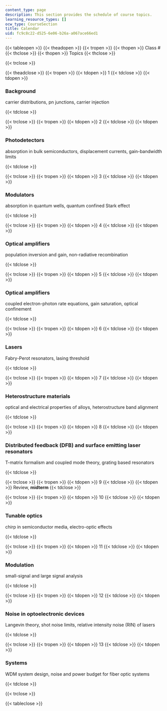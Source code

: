 ```yaml
---
content_type: page
description: This section provides the schedule of course topics.
learning_resource_types: []
ocw_type: CourseSection
title: Calendar
uid: fc9c8c22-d525-6e06-b26a-a067ace66ed1
---
```


{{< tableopen >}}
{{< theadopen >}}
{{< tropen >}}
{{< thopen >}}
Class #
{{< thclose >}}
{{< thopen >}}
Topics
{{< thclose >}}

{{< trclose >}}

{{< theadclose >}}
{{< tropen >}}
{{< tdopen >}}
1
{{< tdclose >}}
{{< tdopen >}}


### Background

carrier distributions, pn junctions, carrier injection


{{< tdclose >}}

{{< trclose >}}
{{< tropen >}}
{{< tdopen >}}
2
{{< tdclose >}}
{{< tdopen >}}


### Photodetectors

absorption in bulk semiconductors, displacement currents, gain-bandwidth limits


{{< tdclose >}}

{{< trclose >}}
{{< tropen >}}
{{< tdopen >}}
3
{{< tdclose >}}
{{< tdopen >}}


### Modulators

absorption in quantum wells, quantum confined Stark effect


{{< tdclose >}}

{{< trclose >}}
{{< tropen >}}
{{< tdopen >}}
4
{{< tdclose >}}
{{< tdopen >}}


### Optical amplifiers

population inversion and gain, non-radiative recombination


{{< tdclose >}}

{{< trclose >}}
{{< tropen >}}
{{< tdopen >}}
5
{{< tdclose >}}
{{< tdopen >}}


### Optical amplifiers

coupled electron-photon rate equations, gain saturation, optical confinement


{{< tdclose >}}

{{< trclose >}}
{{< tropen >}}
{{< tdopen >}}
6
{{< tdclose >}}
{{< tdopen >}}


### Lasers

Fabry-Perot resonators, lasing threshold


{{< tdclose >}}

{{< trclose >}}
{{< tropen >}}
{{< tdopen >}}
7
{{< tdclose >}}
{{< tdopen >}}


### Heterostructure materials

optical and electrical properties of alloys, heterostructure band alignment


{{< tdclose >}}

{{< trclose >}}
{{< tropen >}}
{{< tdopen >}}
8
{{< tdclose >}}
{{< tdopen >}}


### Distributed feedback (DFB) and surface emitting laser resonators

T-matrix formalism and coupled mode theory, grating based resonators


{{< tdclose >}}

{{< trclose >}}
{{< tropen >}}
{{< tdopen >}}
9
{{< tdclose >}}
{{< tdopen >}}
Review, **midterm**
{{< tdclose >}}

{{< trclose >}}
{{< tropen >}}
{{< tdopen >}}
10
{{< tdclose >}}
{{< tdopen >}}


### Tunable optics

chirp in semiconductor media, electro-optic effects


{{< tdclose >}}

{{< trclose >}}
{{< tropen >}}
{{< tdopen >}}
11
{{< tdclose >}}
{{< tdopen >}}


### Modulation

small-signal and large signal analysis


{{< tdclose >}}

{{< trclose >}}
{{< tropen >}}
{{< tdopen >}}
12
{{< tdclose >}}
{{< tdopen >}}


### Noise in optoelectronic devices

Langevin theory, shot noise limits, relative intensity noise (RIN) of lasers


{{< tdclose >}}

{{< trclose >}}
{{< tropen >}}
{{< tdopen >}}
13
{{< tdclose >}}
{{< tdopen >}}


### Systems

WDM system design, noise and power budget for fiber optic systems


{{< tdclose >}}

{{< trclose >}}

{{< tableclose >}}